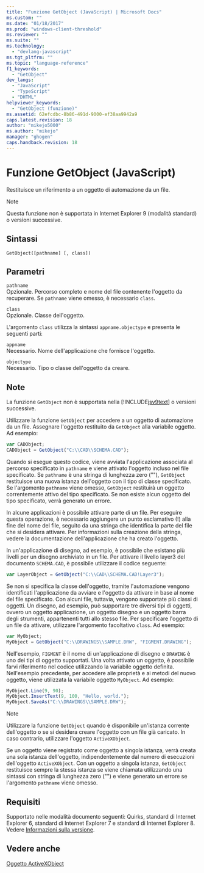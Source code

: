 ```yaml
---
title: "Funzione GetObject (JavaScript) | Microsoft Docs"
ms.custom: ""
ms.date: "01/18/2017"
ms.prod: "windows-client-threshold"
ms.reviewer: ""
ms.suite: ""
ms.technology: 
  - "devlang-javascript"
ms.tgt_pltfrm: ""
ms.topic: "language-reference"
f1_keywords: 
  - "GetObject"
dev_langs: 
  - "JavaScript"
  - "TypeScript"
  - "DHTML"
helpviewer_keywords: 
  - "GetObject (funzione)"
ms.assetid: 62efcdbc-8b86-491d-9000-ef38aa9942a9
caps.latest.revision: 18
author: "mikejo5000"
ms.author: "mikejo"
manager: "ghogen"
caps.handback.revision: 18
---
```

# Funzione GetObject (JavaScript)
Restituisce un riferimento a un oggetto di automazione da un file.  
  
> [!NOTE]
>  Questa funzione non è supportata in Internet Explorer 9 \(modalità standard\) o versioni successive.  
  
## Sintassi  
  
```  
GetObject([pathname] [, class])  
```  
  
## Parametri  
 `pathname`  
 Opzionale.  Percorso completo e nome del file contenente l'oggetto da recuperare.  Se `pathname` viene omesso, è necessario `class`.  
  
 `class`  
 Opzionale.  Classe dell'oggetto.  
  
 L'argomento `class` utilizza la sintassi `appname.objectype` e presenta le seguenti parti:  
  
 `appname`  
 Necessario.  Nome dell'applicazione che fornisce l'oggetto.  
  
 `objectype`  
 Necessario.  Tipo o classe dell'oggetto da creare.  
  
## Note  
 La funzione `GetObject` non è supportata nella [!INCLUDE[jsv9text](../../javascript/includes/jsv9text-md.md)] o versioni successive.  
  
 Utilizzare la funzione `GetObject` per accedere a un oggetto di automazione da un file.  Assegnare l'oggetto restituito da `GetObject` alla variabile oggetto.  Ad esempio:  
  
```javascript  
var CADObject;  
CADObject = GetObject("C:\\CAD\\SCHEMA.CAD");  
```  
  
 Quando si esegue questo codice, viene avviata l'applicazione associata al percorso specificato in `pathname` e viene attivato l'oggetto incluso nel file specificato.  Se `pathname` è una stringa di lunghezza zero \(""\), `GetObject` restituisce una nuova istanza dell'oggetto con il tipo di classe specificato.  Se l'argomento `pathname` viene omesso, `GetObject` restituirà un oggetto correntemente attivo del tipo specificato.  Se non esiste alcun oggetto del tipo specificato, verrà generato un errore.  
  
 In alcune applicazioni è possibile attivare parte di un file.  Per eseguire questa operazione, è necessario aggiungere un punto esclamativo \(\!\) alla fine del nome del file, seguito da una stringa che identifica la parte del file che si desidera attivare.  Per informazioni sulla creazione della stringa, vedere la documentazione dell'applicazione che ha creato l'oggetto.  
  
 In un'applicazione di disegno, ad esempio, è possibile che esistano più livelli per un disegno archiviato in un file.  Per attivare il livello layer3 del documento `SCHEMA.CAD`, è possibile utilizzare il codice seguente:  
  
```javascript  
var LayerObject = GetObject("C:\\CAD\\SCHEMA.CAD!Layer3");  
```  
  
 Se non si specifica la classe dell'oggetto, tramite l'automazione vengono identificati l'applicazione da avviare e l'oggetto da attivare in base al nome del file specificato.  Con alcuni file, tuttavia, vengono supportate più classi di oggetti.  Un disegno, ad esempio, può supportare tre diversi tipi di oggetti, ovvero un oggetto applicazione, un oggetto disegno e un oggetto barra degli strumenti, appartenenti tutti allo stesso file.  Per specificare l'oggetto di un file da attivare, utilizzare l'argomento facoltativo `class`.  Ad esempio:  
  
```javascript  
var MyObject;  
MyObject = GetObject("C:\\DRAWINGS\\SAMPLE.DRW", "FIGMENT.DRAWING");  
```  
  
 Nell'esempio, `FIGMENT` è il nome di un'applicazione di disegno e `DRAWING` è uno dei tipi di oggetto supportati.  Una volta attivato un oggetto, è possibile farvi riferimento nel codice utilizzando la variabile oggetto definita.  Nell'esempio precedente, per accedere alle proprietà e ai metodi del nuovo oggetto, viene utilizzata la variabile oggetto `MyObject`.  Ad esempio:  
  
```javascript  
MyObject.Line(9, 90);  
MyObject.InsertText(9, 100, "Hello, world.");  
MyObject.SaveAs("C:\\DRAWINGS\\SAMPLE.DRW");  
```  
  
> [!NOTE]
>  Utilizzare la funzione `GetObject` quando è disponibile un'istanza corrente dell'oggetto o se si desidera creare l'oggetto con un file già caricato.  In caso contrario, utilizzare l'oggetto `ActiveXObject`.  
  
 Se un oggetto viene registrato come oggetto a singola istanza, verrà creata una sola istanza dell'oggetto, indipendentemente dal numero di esecuzioni dell'oggetto `ActiveXObject`.  Con un oggetto a singola istanza, `GetObject` restituisce sempre la stessa istanza se viene chiamata utilizzando una sintassi con stringa di lunghezza zero \(""\) e viene generato un errore se l'argomento `pathname` viene omesso.  
  
## Requisiti  
 Supportato nelle modalità documento seguenti: Quirks, standard di Internet Explorer 6, standard di Internet Explorer 7 e standard di Internet Explorer 8.  Vedere [Informazioni sulla versione](../../javascript/reference/javascript-version-information.md).  
  
## Vedere anche  
 [Oggetto ActiveXObject](../../javascript/reference/activexobject-object-javascript.md)
